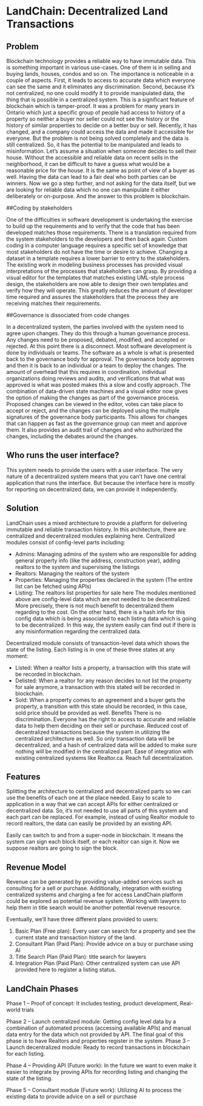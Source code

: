 
# LandChain: Decentralized Land Transactions

## Problem

Blockchain technology provides a reliable way to have immutable data. This is something important in various use-cases. One of them is in selling and buying lands, houses, condos and so on. The importance is noticeable in a couple of aspects. First, it leads to access to accurate data which everyone can see the same and it eliminates any discrimination. Second, because it’s not centralized, no one could modify it to provide manipulated data, the thing that is possible in a centralized system. This is a significant feature of blockchain which is tamper-proof.
It was a problem for many years in Ontario which just a specific group of people had access to history of a property so neither a buyer nor seller could not see the history or the history of similar properties to decide on a better buy or sell. Recently, it has changed, and a company could access the data and made it accessible for everyone. But the problem is not being solved completely and the data is still centralized. So, it has the potential to be manipulated and leads to misinformation.
Let’s assume a situation when someone decides to sell their house. Without the accessible and reliable data on recent sells in the neighborhood, it can be difficult to have a guess what would be a reasonable price for the house. It is the same as point of view of a buyer as well. Having the data can lead to a fair deal who both parties can be winners.
Now we go a step further, and not asking for the data itself, but we are looking for reliable data which no one can manipulate it either deliberately or on-purpose. And the answer to this problem is blockchain.

##Coding by stakeholders

One of the difficulties in software development is undertaking the exercise to build up the requirements and to verify that the code that has been developed matches those requirements. There is a translation required from the system stakeholders to the developers and then back again. Custom coding in a computer language requires a specific set of knowledge that most stakeholders do not have the time or desire to achieve. Changing a dataset in a template requires a lower barrier to entry to the stakeholders. The existing work in modeling business processes has provided visual interpretations of the processes that stakeholders can grasp. By providing a visual editor for the templates that matches existing UML-style process design, the stakeholders are now able to design their own templates and verify how they will operate. This greatly reduces the amount of developer time required and assures the stakeholders that the process they are receiving matches their requirements.

##Governance is dissociated from code changes

In a decentralized system, the parties involved with the system need to agree upon changes. They do this through a human governance process. Any changes need to be proposed, debated, modified, and accepted or rejected. At this point there is a disconnect. Most software development is done by individuals or teams. The software as a whole is what is presented back to the governance body for approval. The governance body approves and then it is back to an individual or a team to deploy the changes. The amount of overhead that this requires in coordination, individual organizations doing reviews and audits, and verifications that what was approved is what was posted makes this a slow and costly approach. The combination of data-driven state machines and a visual editor now gives the option of making the changes as part of the governance process. Proposed changes can be viewed in the editor, votes can take place to accept or reject, and the changes can be deployed using the multiple signatures of the governance body participants. This allows for changes that can happen as fast as the governance group can meet and approve them. It also provides an audit trail of changes and who authorized the changes, including the debates around the changes.

## Who runs the user interface?
This system needs to provide the users with a user interface. The very nature of a decentralized system means that you can't have one central application that runs the interface. But because the interface here is mostly for reporting on decentralized data, we can provide it independently.


## Solution

LandChain uses a mixed architecture to provide a platform for delivering immutable and reliable transaction history.
In this architecture, there are centralized and decentralized modules explaining here.
Centralized modules consist of config-level parts including:
-	Admins: Managing admins of the system who are responsible for adding general property info (like the address, construction year), adding realtors to the system and supervising the listings
-	Realtors: Managing the realtors of the system
-	Properties: Managing the properties declared in the system (The entire list can be fetched using APIs)
-	Listing: The realtors list properties for sale here
The modules mentioned above are config-level data which are not needed to be decentralized. More precisely, there is not much benefit to decentralized them regarding to the cost.
On the other hand, there is a hash info for this config data which is being associated to each listing data which is going to be decentralized. In this way, the system easily can find out if there is any misinformation regarding the centralized data.

Decentralized module consists of transaction-level data which shows the state of the listing. Each listing is in one of these three states at any moment:
-	Listed: When a realtor lists a property, a transaction with this state will be recorded in blockchain.
-	Delisted: When a realtor for any reason decides to not list the property for sale anymore, a transaction with this stated will be recorded in blockchain.
-	Sold: When a property comes to an agreement and a buyer gets the property, a transition with this state should be recorded, in this case, sold price should be provided as well.
Benefits
There is no discrimination. Everyone has the right to access to accurate and reliable data to help them deciding on their sell or purchase.
Reduced cost of decentralized transactions because the system in utilizing the centralized architecture as well. So only transaction data will be decentralized, and a hash of centralized data will be added to make sure nothing will be modified in the centralized part.
Ease of integration with existing centralized systems like Realtor.ca.
Reach full decentralization.


## Features
Splitting the architecture to centralized and decentralized parts so we can use the benefits of each one at the place needed.
Easy to scale to application in a way that we can accept APIs for either centralized or decentralized data. So, it’s not needed to use all parts of this system and each part can be replaced. For example, instead of using Realtor module to record realtors, the data can easily be provided by an existing API.

Easily can switch to and from a super-node in blockchain. It means the system can sign each block itself, or each realtor can sign it. Now we suppose realtors are going to sign the block.


## Revenue Model
Revenue can be generated by providing value-added services such as consulting for a sell or purchase. Additionally, integration with existing centralized systems and charging a fee for access LandChain platform could be explored as potential revenue system.
Working with lawyers to help them in title search would be another potential revenue resource.

Eventually, we’ll have three different plans provided to users:
1.	Basic Plan (Free plan): Every user can search for a property and see the current state and transaction history of the land.
2.	Consultant Plan (Paid Plan): Provide advice on a buy or purchase using AI
3.	Title Search Plan (Paid Plan): title search for lawyers
4.	Integration Plan (Paid Plan): Other centralized system can use API provided here to register a listing status.


## LandChain Phases
Phase 1 – Proof of concept:
It includes testing, product development, Real-world trials

Phase 2 – Launch centralized module:
Getting config level data by a combination of automated process (accessing available APIs) and manual data entry for the data which not provided by API. The final goal of this phase is to have Realtors and properties register in the system.
Phase 3 – Launch decentralized module:
Ready to record transactions in blockchain for each listing.

Phase 4 – Providing API (Future work):
In the future we want to even make it easier to integrate by proving APIs for recording listing and changing the state of the listing.

Phase 5 – Consultant module (Future work):
Utilizing AI to process the existing data to provide advice on a sell or purchase


